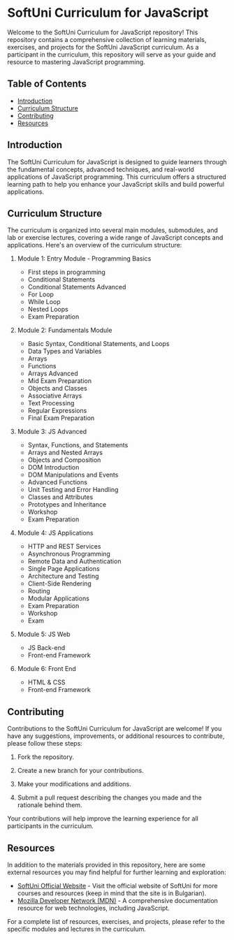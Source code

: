 # SoftUni Curriculum for JavaScript

Welcome to the SoftUni Curriculum for JavaScript repository! This repository contains a comprehensive collection of learning materials, exercises, and projects for the SoftUni JavaScript curriculum. As a participant in the curriculum, this repository will serve as your guide and resource to mastering JavaScript programming.

## Table of Contents

- [Introduction](#introduction)
- [Curriculum Structure](#curriculum-structure)
- [Contributing](#contributing)
- [Resources](#resources)

## Introduction

The SoftUni Curriculum for JavaScript is designed to guide learners through the fundamental concepts, advanced techniques, and real-world applications of JavaScript programming. This curriculum offers a structured learning path to help you enhance your JavaScript skills and build powerful applications.

## Curriculum Structure

The curriculum is organized into several main modules, submodules, and lab or exercise lectures, covering a wide range of JavaScript concepts and applications. Here's an overview of the curriculum structure:

1. Module 1: Entry Module - Programming Basics
   - First steps in programming
   - Conditional Statements
   - Conditional Statements Advanced
   - For Loop
   - While Loop 
   - Nested Loops
   - Exam Preparation

2. Module 2: Fundamentals Module
   - Basic Syntax, Conditional Statements, and Loops
   - Data Types and Variables
   - Arrays
   - Functions
   - Arrays Advanced
   - Mid Exam Preparation
   - Objects and Classes
   - Associative Arrays
   - Text Processing
   - Regular Expressions
   - Final Exam Preparation

3. Module 3: JS Advanced
   - Syntax, Functions, and Statements
   - Arrays and Nested Arrays
   - Objects and Composition
   - DOM Introduction
   - DOM Manipulations and Events
   - Advanced Functions
   - Unit Testing and Error Handling 
   - Classes and Attributes
   - Prototypes and Inheritance 
   - Workshop
   - Exam Preparation

4. Module 4: JS Applications
   - HTTP and REST Services
   - Asynchronous Programming
   - Remote Data and Authentication
   - Single Page Applications
   - Architecture and Testing
   - Client-Side Rendering
   - Routing
   - Modular Applications
   - Exam Preparation
   - Workshop
   - Exam

5. Module 5: JS Web
   - JS Back-end
   - Front-end Framework

6. Module 6: Front End
   - HTML & CSS
   - Front-end Framework

## Contributing

Contributions to the SoftUni Curriculum for JavaScript are welcome! If you have any suggestions, improvements, or additional resources to contribute, please follow these steps:

1. Fork the repository.

2. Create a new branch for your contributions.

3. Make your modifications and additions.

4. Submit a pull request describing the changes you made and the rationale behind them.

Your contributions will help improve the learning experience for all participants in the curriculum.

## Resources

In addition to the materials provided in this repository, here are some external resources you may find helpful for further learning and exploration:

- [SoftUni Official Website](https://softuni.bg/) - Visit the official website of SoftUni for more courses and resources (keep in mind that the site is in Bulgarian).
- [Mozilla Developer Network (MDN)](https://developer.mozilla.org) - A comprehensive documentation resource for web technologies, including JavaScript.

For a complete list of resources, exercises, and projects, please refer to the specific modules and lectures in the curriculum.

